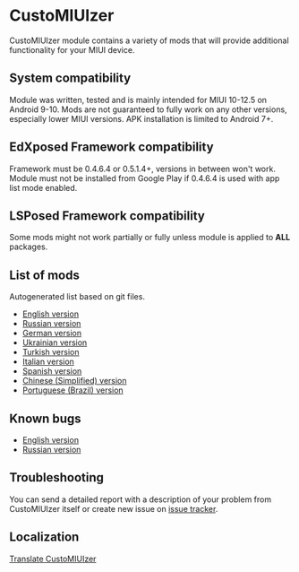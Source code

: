 # CustoMIUIzer

CustoMIUIzer module contains a variety of mods that will provide additional functionality for your MIUI device.

## System compatibility
Module was written, tested and is mainly intended for MIUI 10-12.5 on Android 9-10. Mods are not guaranteed to fully work on any other versions, especially lower MIUI versions. APK installation is limited to Android 7+.

## EdXposed Framework compatibility
Framework must be 0.4.6.4 or 0.5.1.4+, versions in between won't work. Module must not be installed from Google Play if 0.4.6.4 is used with app list mode enabled.

## LSPosed Framework compatibility
Some mods might not work partially or fully unless module is applied to **ALL** packages.

## List of mods
Autogenerated list based on git files.
- [English version](https://code.highspec.ru/CustoMIUIzer/)
- [Russian version](https://code.highspec.ru/CustoMIUIzer/ru)
- [German version](https://code.highspec.ru/CustoMIUIzer/de)
- [Ukrainian version](https://code.highspec.ru/CustoMIUIzer/uk)
- [Turkish version](https://code.highspec.ru/CustoMIUIzer/tr)
- [Italian version](https://code.highspec.ru/CustoMIUIzer/it)
- [Spanish version](https://code.highspec.ru/CustoMIUIzer/es)
- [Chinese (Simplified) version](https://code.highspec.ru/CustoMIUIzer/zh)
- [Portuguese (Brazil) version](https://code.highspec.ru/CustoMIUIzer/pt)

## Known bugs
- [English version](https://code.highspec.ru/Mikanoshi/CustoMIUIzer/raw/branch/master/BUGS_EN)
- [Russian version](https://code.highspec.ru/Mikanoshi/CustoMIUIzer/raw/branch/master/BUGS_RU)

## Troubleshooting
You can send a detailed report with a description of your problem from CustoMIUIzer itself or create new issue on [issue tracker](https://code.highspec.ru/Mikanoshi/CustoMIUIzer/issues).

## Localization
[Translate CustoMIUIzer](https://localize.highspec.ru/)
